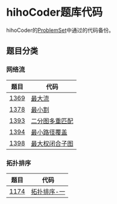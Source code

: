 # hihoCoder题库代码

hihoCoder的[ProblemSet](http://hihocoder.com/problemset/)中通过的代码备份。

## 题目分类
### 网络流
|题目|代码|
|---|---|
|[1369](http://hihocoder.com/problemset/problem/1369)|[最大流](https://github.com/Reuynil/HihocoderSolutions/tree/master/1369/1369)|
|[1378](http://hihocoder.com/problemset/problem/1378)|[最小割](https://github.com/Reuynil/HihocoderSolutions/tree/master/1378/1378)|
|[1393](http://hihocoder.com/problemset/problem/1393)|[二分图多重匹配](https://github.com/Reuynil/HihocoderSolutions/tree/master/1393/1393)|
|[1394](http://hihocoder.com/problemset/problem/1394)|[最小路径覆盖](https://github.com/Reuynil/HihocoderSolutions/tree/master/1394/1394)|
|[1398](http://hihocoder.com/problemset/problem/1398)|[最大权闭合子图](https://github.com/Reuynil/HihocoderSolutions/tree/master/1398/1398)|

### 拓扑排序
|题目|代码|
|---|---|
|[1174](http://hihocoder.com/problemset/problem/1174)|[拓扑排序-一](https://github.com/Reuynil/HihocoderSolutions/tree/master/1174/1174)|
